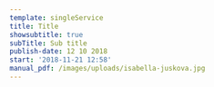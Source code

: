 ```yaml
---
template: singleService
title: Title
showsubtitle: true
subTitle: Sub title
publish-date: 12 10 2018
start: '2018-11-21 12:58'
manual_pdf: /images/uploads/isabella-juskova.jpg
---
```


